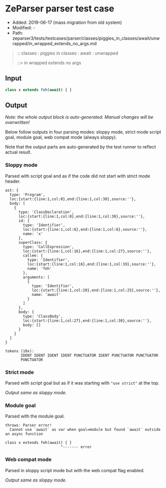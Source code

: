 # ZeParser parser test case

- Added: 2019-06-17 (mass migration from old system)
- Modified: -
- Path: zeparser3/tests/testcases/parser/classes/piggies_in_classes/await/unwrapped/in_wrapped_extends_no_args.md

> :: classes : piggies in classes : await : unwrapped
>
> ::> in wrapped extends no args

## Input

`````js
class x extends feh(await) { }
`````

## Output

_Note: the whole output block is auto-generated. Manual changes will be overwritten!_

Below follow outputs in four parsing modes: sloppy mode, strict mode script goal, module goal, web compat mode (always sloppy).

Note that the output parts are auto-generated by the test runner to reflect actual result.

### Sloppy mode

Parsed with script goal and as if the code did not start with strict mode header.

`````
ast: {
  type: 'Program',
  loc:{start:{line:1,col:0},end:{line:1,col:30},source:''},
  body: [
    {
      type: 'ClassDeclaration',
      loc:{start:{line:1,col:0},end:{line:1,col:30},source:''},
      id: {
        type: 'Identifier',
        loc:{start:{line:1,col:6},end:{line:1,col:6},source:''},
        name: 'x'
      },
      superClass: {
        type: 'CallExpression',
        loc:{start:{line:1,col:16},end:{line:1,col:27},source:''},
        callee: {
          type: 'Identifier',
          loc:{start:{line:1,col:16},end:{line:1,col:19},source:''},
          name: 'feh'
        },
        arguments: [
          {
            type: 'Identifier',
            loc:{start:{line:1,col:20},end:{line:1,col:25},source:''},
            name: 'await'
          }
        ]
      },
      body: {
        type: 'ClassBody',
        loc:{start:{line:1,col:27},end:{line:1,col:30},source:''},
        body: []
      }
    }
  ]
}

tokens (10x):
       IDENT IDENT IDENT IDENT PUNCTUATOR IDENT PUNCTUATOR PUNCTUATOR
       PUNCTUATOR
`````

### Strict mode

Parsed with script goal but as if it was starting with `"use strict"` at the top.

_Output same as sloppy mode._

### Module goal

Parsed with the module goal.

`````
throws: Parser error!
  Cannot use `await` as var when goal=module but found `await` outside an async function

class x extends feh(await) { }
                         ^------- error
`````


### Web compat mode

Parsed in sloppy script mode but with the web compat flag enabled.

_Output same as sloppy mode._
